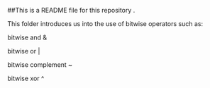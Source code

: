 ##This is a README file for this repository .

This folder introduces us into the use of bitwise operators such as:

bitwise and &

bitwise or |

bitwise complement ~

bitwise xor ^
